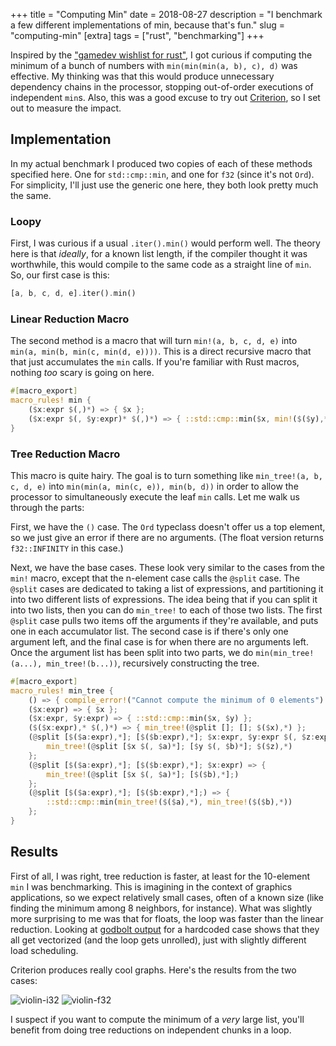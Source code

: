 +++
title = "Computing Min"
date = 2018-08-27
description = "I benchmark a few different implementations of min, because that's fun."
slug = "computing-min"
[extra]
tags = ["rust", "benchmarking"]
+++

Inspired by the ["gamedev wishlist for rust"][], I got curious if computing the minimum of a bunch of numbers with `min(min(min(a, b), c), d)` was effective.
My thinking was that this would produce unnecessary dependency chains in the processor, stopping out-of-order executions of independent `min`s.
Also, this was a good excuse to try out [Criterion][], so I set out to measure the impact.

["gamedev wishlist for rust"]: https://users.rust-lang.org/t/my-gamedever-wishlist-for-rust/2859
[Criterion]: https://github.com/japaric/criterion.rs

## Implementation

In my actual benchmark I produced two copies of each of these methods specified here.
One for `std::cmp::min`, and one for `f32` (since it's not `Ord`).
For simplicity, I'll just use the generic one here, they both look pretty much the same.

### Loopy

First, I was curious if a usual `.iter().min()` would perform well.
The theory here is that *ideally*, for a known list length, if the compiler thought it was worthwhile, this would compile to the same code as a straight line of `min`.
So, our first case is this:

```rust
[a, b, c, d, e].iter().min()
```

### Linear Reduction Macro

The second method is a macro that will turn `min!(a, b, c, d, e)` into `min(a, min(b, min(c, min(d, e))))`.
This is a direct recursive macro that that just accumulates the `min` calls.
If you're familiar with Rust macros, nothing *too* scary is going on here.

```rust
#[macro_export]
macro_rules! min {
    ($x:expr $(,)*) => { $x };
    ($x:expr $(, $y:expr)* $(,)*) => { ::std::cmp::min($x, min!($($y),*)) };
}
```

<!-- more -->

### Tree Reduction Macro

This macro is quite hairy.
The goal is to turn something like `min_tree!(a, b, c, d, e)` into `min(min(a, min(c, e)), min(b, d))` in order to allow the processor to simultaneously execute the leaf `min` calls.
Let me walk us through the parts:

First, we have the `()` case.
The `Ord` typeclass doesn't offer us a top element, so we just give an error if there are no arguments.
(The float version returns `f32::INFINITY` in this case.)

Next, we have the base cases.
These look very similar to the cases from the `min!` macro, except that the n-element case calls the `@split` case.
The `@split` cases are dedicated to taking a list of expressions, and partitioning it into two different lists of expressions.
The idea being that if you can split it into two lists, then you can do `min_tree!` to each of those two lists.
The first `@split` case pulls two items off the arguments if they're available, and puts one in each accumulator list.
The second case is if there's only one argument left, and the final case is for when there are no arguments left.
Once the argument list has been split into two parts, we do `min(min_tree!(a...), min_tree!(b...))`, recursively constructing the tree.

```rust
#[macro_export]
macro_rules! min_tree {
    () => { compile_error!("Cannot compute the minimum of 0 elements") };
    ($x:expr) => { $x };
    ($x:expr, $y:expr) => { ::std::cmp::min($x, $y) };
    ($($x:expr),* $(,)*) => { min_tree!(@split []; []; $($x),*) };
    (@split [$($a:expr),*]; [$($b:expr),*]; $x:expr, $y:expr $(, $z:expr)*) => {
        min_tree!(@split [$x $(, $a)*]; [$y $(, $b)*]; $($z),*)
    };
    (@split [$($a:expr),*]; [$($b:expr),*]; $x:expr) => {
        min_tree!(@split [$x $(, $a)*]; [$($b),*];)
    };
    (@split [$($a:expr),*]; [$($b:expr),*];) => {
        ::std::cmp::min(min_tree!($($a),*), min_tree!($($b),*))
    };
}
```

## Results

First of all, I was right, tree reduction is faster, at least for the 10-element `min` I was benchmarking.
This is imagining in the context of graphics applications, so we expect relatively small cases, often of a known size (like finding the minimum among 8 neighbors, for instance).
What was slightly more surprising to me was that for floats, the loop was faster than the linear reduction.
Looking at [godbolt output][] for a hardcoded case shows that they all get vectorized (and the loop gets unrolled), just with slightly different load scheduling.

[godbolt output]: https://godbolt.org/z/e32CnV

Criterion produces really cool graphs.
Here's the results from the two cases:

![violin-i32](/images/2018-08-27-violin-i32.svg)
![violin-f32](/images/2018-08-27-violin-f32.svg)

I suspect if you want to compute the minimum of a *very* large list, you'll benefit from doing tree reductions on independent chunks in a loop.
